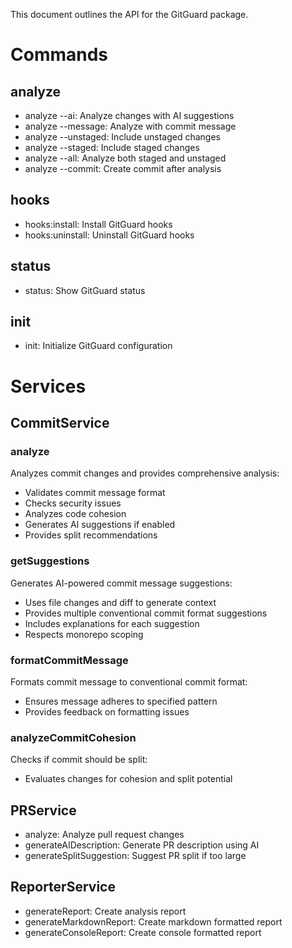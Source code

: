 This document outlines the API for the GitGuard package.


# Commands
## analyze
- analyze --ai: Analyze changes with AI suggestions
- analyze --message: Analyze with commit message
- analyze --unstaged: Include unstaged changes
- analyze --staged: Include staged changes
- analyze --all: Analyze both staged and unstaged
- analyze --commit: Create commit after analysis

## hooks
- hooks:install: Install GitGuard hooks
- hooks:uninstall: Uninstall GitGuard hooks

## status
- status: Show GitGuard status

## init
- init: Initialize GitGuard configuration

# Services

## CommitService
### analyze
Analyzes commit changes and provides comprehensive analysis:
- Validates commit message format
- Checks security issues
- Analyzes code cohesion
- Generates AI suggestions if enabled
- Provides split recommendations

### getSuggestions
Generates AI-powered commit message suggestions:
- Uses file changes and diff to generate context
- Provides multiple conventional commit format suggestions
- Includes explanations for each suggestion
- Respects monorepo scoping

### formatCommitMessage
Formats commit message to conventional commit format:
- Ensures message adheres to specified pattern
- Provides feedback on formatting issues

### analyzeCommitCohesion
Checks if commit should be split:
- Evaluates changes for cohesion and split potential

## PRService
- analyze: Analyze pull request changes
- generateAIDescription: Generate PR description using AI
- generateSplitSuggestion: Suggest PR split if too large

## ReporterService
- generateReport: Create analysis report
- generateMarkdownReport: Create markdown formatted report
- generateConsoleReport: Create console formatted report
